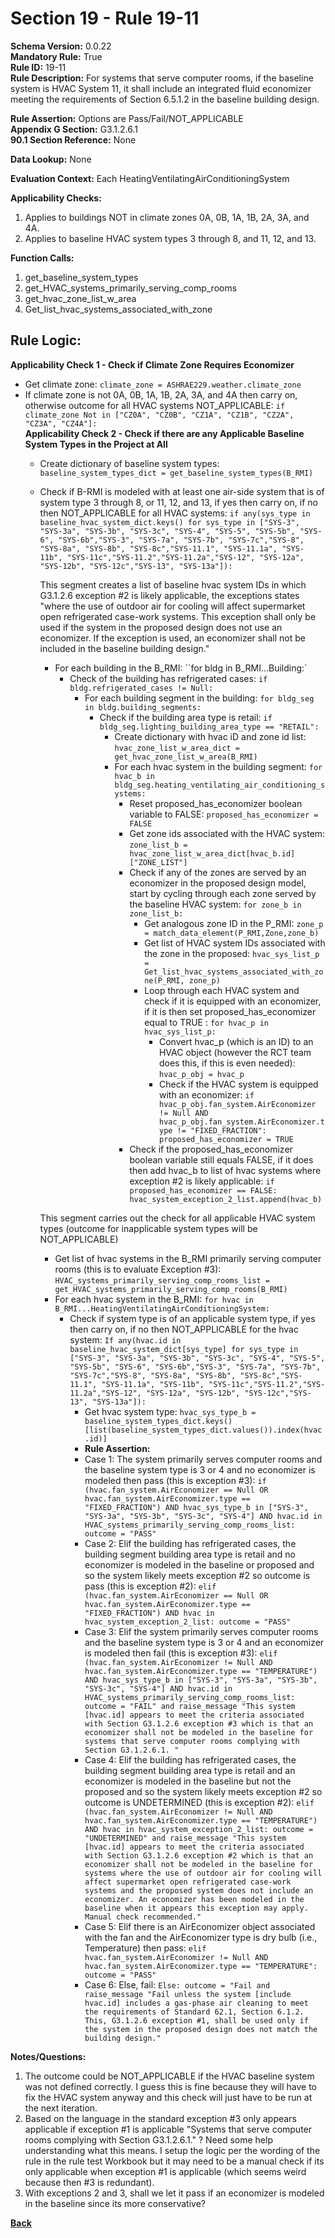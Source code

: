# Section 19 - Rule 19-11         
**Schema Version:** 0.0.22  
**Mandatory Rule:** True    
**Rule ID:** 19-11         
**Rule Description:** For systems that serve computer rooms, if the  baseline system is HVAC System 11, it shall include an integrated fluid economizer meeting the requirements of Section 6.5.1.2 in the baseline building design.  

**Rule Assertion:** Options are Pass/Fail/NOT_APPLICABLE      
**Appendix G Section:** G3.1.2.6.1        
**90.1 Section Reference:** None  

**Data Lookup:** None    

**Evaluation Context:** Each HeatingVentilatingAirConditioningSystem  

**Applicability Checks:**  
1. Applies to buildings NOT in climate zones 0A, 0B, 1A, 1B, 2A, 3A, and 4A.   
2. Applies to baseline HVAC system types 3 through 8, and 11, 12, and 13.   
 

**Function Calls:**  
1. get_baseline_system_types  
2. get_HVAC_systems_primarily_serving_comp_rooms  
3. get_hvac_zone_list_w_area  
4. Get_list_hvac_systems_associated_with_zone  

## Rule Logic:   
**Applicability Check 1 -  Check if Climate Zone Requires Economizer**  
- Get climate zone: `climate_zone = ASHRAE229.weather.climate_zone` 
- If climate zone is not 0A, 0B, 1A, 1B, 2A, 3A, and 4A then carry on, otherwise outcome for all HVAC systems NOT_APPLICABLE: `if climate_zone Not in ["CZ0A", "CZ0B", "CZ1A", "CZ1B", "CZ2A", "CZ3A", "CZ4A"]:`  
    **Applicability Check 2 - Check if there are any Applicable Baseline System Types in the Project at All**   
    - Create dictionary of baseline system types: `baseline_system_types_dict = get_baseline_system_types(B_RMI)`  
    - Check if B-RMI is modeled with at least one air-side system that is of system type 3 through 8, or 11, 12, and 13, if yes then carry on, if no then NOT_APPLICABLE for all HVAC systems: `if any(sys_type in baseline_hvac_system_dict.keys() for sys_type in ["SYS-3", "SYS-3a", "SYS-3b", "SYS-3c", "SYS-4", "SYS-5", "SYS-5b", "SYS-6", "SYS-6b","SYS-3", "SYS-7a", "SYS-7b", "SYS-7c","SYS-8", "SYS-8a", "SYS-8b", "SYS-8c","SYS-11.1", "SYS-11.1a", "SYS-11b", "SYS-11c","SYS-11.2","SYS-11.2a","SYS-12", "SYS-12a", "SYS-12b", "SYS-12c","SYS-13", "SYS-13a"]):`
        
        This segment creates a list of baseline hvac system IDs in which G3.1.2.6 exception #2 is likely applicable, the exceptions states "where the use of outdoor air for cooling will affect supermarket open refrigerated case-work systems. This exception shall only be used if the system in the proposed design does not use an economizer. If the exception is used, an economizer shall not be included in the baseline building design."
        - For each building in the B_RMI: ``for bldg in B_RMI...Building:`  
            - Check of the building has refrigerated cases: `if bldg.refrigerated_cases != Null:`  
                - For each building segment in the building: `for bldg_seg in bldg.building_segments:`  
                    - Check if the building area type is retail: `if bldg_seg.lighting_building_area_type == "RETAIL":`  
                        - Create dictionary with hvac iD and zone id list: `hvac_zone_list_w_area_dict = get_hvac_zone_list_w_area(B_RMI)` 
                        - For each hvac system in the building segment: `for hvac_b in bldg_seg.heating_ventilating_air_conditioning_systems:`  
                            - Reset proposed_has_economizer boolean variable to FALSE: `proposed_has_economizer =  FALSE`  
                            - Get zone ids associated with the HVAC system: `zone_list_b = hvac_zone_list_w_area_dict[hvac_b.id]["ZONE_LIST"]`  
                            - Check if any of the zones are served by an economizer in the proposed design model, start by cycling through each zone served by the baseline HVAC system: `for zone_b in zone_list_b:`  
                                - Get analogous zone ID in the P_RMI: `zone_p = match_data_element(P_RMI,Zone,zone_b)`  
                                - Get list of HVAC system IDs associated with the zone in the proposed: `hvac_sys_list_p = Get_list_hvac_systems_associated_with_zone(P_RMI, zone_p)`  
                                - Loop through each HVAC system and check if it is equipped with an economizer, if it is then set proposed_has_economizer equal to TRUE : `for hvac_p in hvac_sys_list_p:`  
                                    - Convert hvac_p (which is an ID) to an HVAC object (however the RCT team does this, if this is even needed): `hvac_p_obj = hvac_p`  
                                    - Check if the HVAC system is equipped with an economizer: `if hvac_p_obj.fan_system.AirEconomizer != Null AND hvac_p_obj.fan_system.AirEconomizer.type != "FIXED_FRACTION": proposed_has_economizer = TRUE`  
                            - Check if the proposed_has_economizer boolean variable still equals FALSE, if it does then add hvac_b to list of hvac systems where exception #2 is likely applicable: `if proposed_has_economizer == FALSE: hvac_system_exception_2_list.append(hvac_b)`
        
        This segment carries out the check for all applicable HVAC system types (outcome for inapplicable system types will be NOT_APPLICABLE)
        - Get list of hvac systems in the B_RMI primarily serving computer rooms (this is to evaluate Exception #3): `HVAC_systems_primarily_serving_comp_rooms_list = get_HVAC_systems_primarily_serving_comp_rooms(B_RMI)`  
        - For each hvac system in the B_RMI: `for hvac in B_RMI...HeatingVentilatingAirConditioningSystem:` 
            - Check if system type is of an applicable system type, if yes then carry on, if no then NOT_APPLICABLE for the hvac system:  `If any(hvac.id in baseline_hvac_system_dict[sys_type] for sys_type in ["SYS-3", "SYS-3a", "SYS-3b", "SYS-3c", "SYS-4", "SYS-5", "SYS-5b", "SYS-6", "SYS-6b","SYS-3", "SYS-7a", "SYS-7b", "SYS-7c","SYS-8", "SYS-8a", "SYS-8b", "SYS-8c","SYS-11.1", "SYS-11.1a", "SYS-11b", "SYS-11c","SYS-11.2","SYS-11.2a","SYS-12", "SYS-12a", "SYS-12b", "SYS-12c","SYS-13", "SYS-13a"]): `            
                - Get hvac system type: `hvac_sys_type_b = baseline_system_types_dict.keys()[list(baseline_system_types_dict.values()).index(hvac.id)]`       
                - **Rule Assertion:** 
                - Case 1: The system primarily serves computer rooms and the baseline system type is 3 or 4 and no economizer is modeled then pass (this is exception #3): `if (hvac.fan_system.AirEconomizer == Null OR hvac.fan_system.AirEconomizer.type == "FIXED_FRACTION") AND hvac_sys_type_b in ["SYS-3", "SYS-3a", "SYS-3b", "SYS-3c", "SYS-4"] AND hvac.id in HVAC_systems_primarily_serving_comp_rooms_list: outcome = "PASS"`  
                - Case 2: Elif the building has refrigerated cases, the building segment building area type is retail and no economizer is modeled in the baseline or proposed and so the system likely meets exception #2 so outcome is pass (this is exception #2): `elif (hvac.fan_system.AirEconomizer == Null OR hvac.fan_system.AirEconomizer.type == "FIXED_FRACTION") AND hvac in hvac_system_exception_2_list: outcome = "PASS"`                  
                - Case 3: Elif the system primarily serves computer rooms and the baseline system type is 3 or 4 and an economizer is modeled then fail (this is exception #3): `elif (hvac.fan_system.AirEconomizer != Null AND hvac.fan_system.AirEconomizer.type == "TEMPERATURE") AND hvac_sys_type_b in ["SYS-3", "SYS-3a", "SYS-3b", "SYS-3c", "SYS-4"] AND hvac.id in HVAC_systems_primarily_serving_comp_rooms_list: outcome = "FAIL" and raise_message "This system [hvac.id] appears to meet the criteria associated with Section G3.1.2.6 exception #3 which is that an economizer shall not be modeled in the baseline for systems that serve computer rooms complying with Section G3.1.2.6.1. "`  
                - Case 4: Elif the building has refrigerated cases, the building segment building area type is retail and an economizer is modeled in the baseline but not the proposed and so the system likely meets exception #2 so outcome is UNDETERMINED (this is exception #2): `elif (hvac.fan_system.AirEconomizer != Null AND hvac.fan_system.AirEconomizer.type == "TEMPERATURE") AND hvac in hvac_system_exception_2_list: outcome = "UNDETERMINED" and raise_message "This system [hvac.id] appears to meet the criteria associated with Section G3.1.2.6 exception #2 which is that an economizer shall not be modeled in the baseline for systems where the use of outdoor air for cooling will affect supermarket open refrigerated case-work systems and the proposed system does not include an economizer. An economizer has been modeled in the baseline when it appears this exception may apply. Manual check recommended."`                     
                - Case 5: Elif there is an AirEconomizer object associated with the fan and the AirEconomizer type is dry bulb (i.e., Temperature) then pass: `elif hvac.fan_system.AirEconomizer != Null AND hvac.fan_system.AirEconomizer.type == "TEMPERATURE": outcome = "PASS"`  
                - Case 6: Else, fail: `Else: outcome = "Fail and raise_message "Fail unless the system [include hvac.id] includes a gas-phase air cleaning to meet the requirements of Standard 62.1, Section 6.1.2. This, G3.1.2.6 exception #1, shall be used only if the system in the proposed design does not match the building design."`  

**Notes/Questions:**  
1. The outcome could be NOT_APPLICABLE if the HVAC baseline system was not defined correctly. I guess this is fine because they will have to fix the HVAC system anyway and this check will just have to be run at the next iteration.   
2. Based on the language in the standard exception #3 only appears applicable if exception #1 is applicable "Systems that serve computer rooms complying with Section G3.1.2.6.1." ? Need some help understanding what this means.  I setup the logic per the wording of the rule in the rule test Workbook but it may need to be a manual check if its only applicable when exception #1 is applicable (which seems weird because then #3 is redundant).  
3. With exceptions 2 and 3, shall we let it pass if an economizer is modeled in the baseline since its more conservative?  


**[Back](_toc.md)**